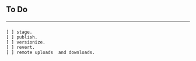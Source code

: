 ## To Do<hr>
    [ ] stage.
    [ ] publish.
    [ ] versionize.
    [ ] revert.
    [ ] remote uploads  and downloads.
 